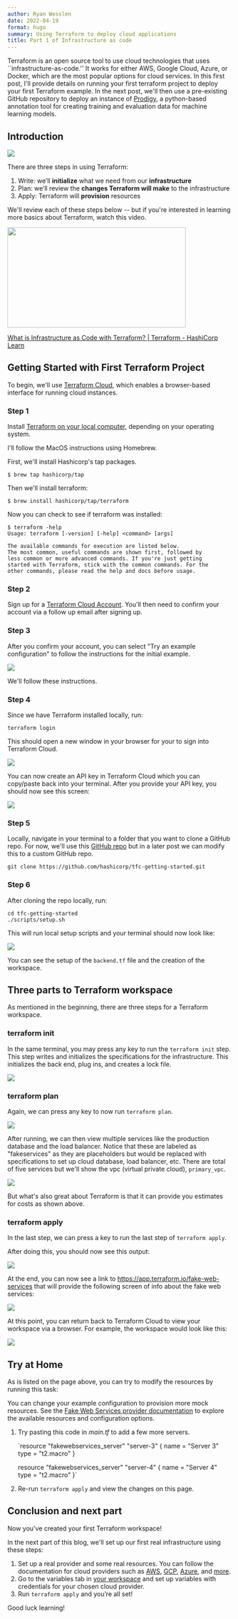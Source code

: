 ```yaml
---
author: Ryan Wesslen
date: 2022-04-19
format: hugo
summary: Using Terraform to deploy cloud applications
title: Part 1 of Infrastructure as code
---
```


Terraform is an open source tool to use cloud technologies that uses ``infrastructure-as-code.'' It works for either AWS, Google Cloud, Azure, or Docker, which are the most popular options for cloud services. In this first post, I'll provide details on running your first terraform project to deploy your first Terraform example. In the next post, we'll then use a pre-existing GitHub repository to deploy an instance of [Prodigy](https://prodi.gy/), a python-based annotation tool for creating training and evaluation data for machine learning models.

## Introduction

![](/posts/terraform/img/01-terraform.png)

There are three steps in using Terraform:

1. Write: we’ll **initialize** what we need from our **infrastructure**
2. Plan: we’ll review the **changes Terraform will make** to the infrastructure
3. Apply: Terraform will **provision** resources

We'll review each of these steps below -- but if you're interested in learning more basics about Terraform, watch this video.

<p><a href="https://learn.hashicorp.com/tutorials/terraform/infrastructure-as-code?in=terraform%2Faws-get-started&amp;wvideo=mo76ckwvz4"><img src="https://embed-fastly.wistia.com/deliveries/41c56d0e44141eb3654ae77f4ca5fb41.jpg?image_play_button_size=2x&amp;image_crop_resized=960x540&amp;image_play_button=1&amp;image_play_button_color=1563ffe0" width="400" height="225" style="width: 400px; height: 225px;"></a></p><p><a href="https://learn.hashicorp.com/tutorials/terraform/infrastructure-as-code?in=terraform%2Faws-get-started&amp;wvideo=mo76ckwvz4">What is Infrastructure as Code with Terraform? | Terraform - HashiCorp Learn</a></p>

## Getting Started with First Terraform Project

To begin, we'll use [Terraform Cloud](https://cloud.hashicorp.com/products/terraform), which enables a browser-based interface for running cloud instances. 

### Step 1

Install [Terraform on your local computer](https://learn.hashicorp.com/tutorials/terraform/install-cli#install-terraform), depending on your operating system.

I'll follow the MacOS instructions using Homebrew.

First, we'll install Hashicorp's tap packages.

```console
$ brew tap hashicorp/tap
```

Then we'll install terraform:

```console
$ brew install hashicorp/tap/terraform
```

Now you can check to see if terraform was installed:

```console
$ terraform -help
Usage: terraform [-version] [-help] <command> [args]

The available commands for execution are listed below.
The most common, useful commands are shown first, followed by
less common or more advanced commands. If you're just getting
started with Terraform, stick with the common commands. For the
other commands, please read the help and docs before usage.
```

### Step 2

Sign up for a [Terraform Cloud Account](https://app.terraform.io/signup/account?utm_source=cloud_landing&utm_content=offers_tfc). You'll then need to confirm your account via a follow up email after signing up. 

### Step 3

After you confirm your account, you can select "Try an example configuration" to follow the instructions for the initial example.

![](/posts/terraform/img/02-terraform.png)

We'll follow these instructions.

### Step 4

Since we have Terraform installed locally, run:

```console
terraform login
```

This should open a new window in your browser for your to sign into Terraform Cloud. 

![](/posts/terraform/img/03-terraform.png)

You can now create an API key in Terraform Cloud which you can copy/paste back into your terminal. After you provide your API key, you should now see this screen:

![](/posts/terraform/img/04-terraform.png)

### Step 5

Locally, navigate in your terminal to a folder that you want to clone a GitHub repo. For now, we'll use this [GitHub repo](https://github.com/hashicorp/tfc-getting-started) but in a later post we can modify this to a custom GitHub repo.

```console
git clone https://github.com/hashicorp/tfc-getting-started.git
```

### Step 6

After cloning the repo locally, run:

```console
cd tfc-getting-started
./scripts/setup.sh
```

This will run local setup scripts and your terminal should now look like:

![](/posts/terraform/img/05-terraform.png)

You can see the setup of the `backend.tf` file and the creation of the workspace.

## Three parts to Terraform workspace

As mentioned in the beginning, there are three steps for a Terraform workspace.

### terraform init

In the same terminal, you may press any key to run the `terraform init` step. This step writes and initializes the specifications for the infrastructure.  This initializes the back end, plug ins, and creates a lock file. 

![](/posts/terraform/img/06-terraform.png)

### terraform plan

Again, we can press any key to now run `terraform plan`. 

![](/posts/terraform/img/07-terraform.png)

After running, we can then view multiple services like the production database and the load balancer. Notice that these are labeled as "fakeservices" as they are placeholders but would be replaced with specifications to set up cloud database, load balancer, etc. There are total of five services but we'll show the vpc (virtual private cloud), `primary_vpc`. 

![](/posts/terraform/img/08-terraform.png)

But what's also great about Terraform is that it can provide you estimates for costs as shown above.

### terraform apply

In the last step, we can press a key to run the last step of `terraform apply`.

After doing this, you should now see this output:

![](/posts/terraform/img/09-terraform.png)

At the end, you can now see a link to <https://app.terraform.io/fake-web-services> that will provide the following screen of info about the fake web services:

![](/posts/terraform/img/10-terraform.png)

At this point, you can return back to Terraform Cloud to view your workspace via a browser. For example, the workspace would look like this:

![](/posts/terraform/img/11-terraform.png)

## Try at Home

As is listed on the page above, you can try to modify the resources by running this task:

You can change your example configuration to provision more mock resources. See the [Fake Web Services provider documentation](https://registry.terraform.io/providers/hashicorp/fakewebservices/latest) to explore the available resources and configuration options.

1. Try pasting this code in *main.tf* to add a few more servers.
    
    `resource "fakewebservices_server" "server-3" {
      name = "Server 3"
      type = "t2.macro"
    }
    
    resource "fakewebservices_server" "server-4" {
      name = "Server 4"
      type = "t2.macro"
    }`
    
2. Re-run `terraform apply` and view the changes on this page.

## Conclusion and next part

Now you've created your first Terraform workspace!

In the next part of this blog, we'll set up our first real infrastructure using these steps:

1. Set up a real provider and some real resources. You can follow the documentation for cloud providers such as [AWS](https://registry.terraform.io/providers/hashicorp/aws/latest/docs), [GCP](https://registry.terraform.io/providers/hashicorp/google/latest/docs), [Azure](https://registry.terraform.io/providers/hashicorp/azurerm/latest/docs), and [more](https://registry.terraform.io/browse/providers).
2. Go to the variables tab in [your workspace](https://app.terraform.io/app) and set up variables with credentials for your chosen cloud provider.
3. Run `terraform apply` and you’re all set!

Good luck learning!